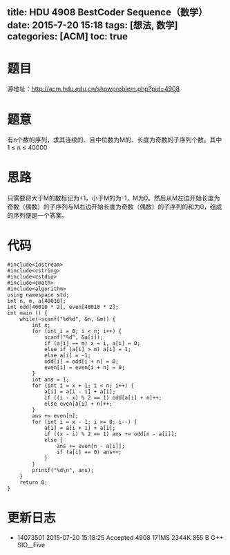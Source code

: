 title: HDU 4908 BestCoder Sequence（数学）
date: 2015-7-20 15:18
tags: [想法, 数学]
categories: [ACM]
toc: true
---
# 题目	
源地址：http://acm.hdu.edu.cn/showproblem.php?pid=4908

# 题意
有n个数的序列，求其连续的、且中位数为M的、长度为奇数的子序列个数。其中 1 ≤ n ≤ 40000

# 思路
只需要将大于M的数标记为+1，小于M的为-1，M为0。然后从M左边开始长度为奇数（偶数）的子序列与M右边开始长度为奇数（偶数）的子序列的和为0，组成的序列便是一个答案。

<!--more-->

# 代码
```
#include<iostream>
#include<cstring>
#include<cstdio>
#include<cmath>
#include<algorithm>
using namespace std;
int n, m, a[40010];
int odd[40010 * 2], even[40010 * 2];
int main () {
    while(~scanf("%d%d", &n, &m)) {
        int x;
        for (int i = 0; i < n; i++) {
            scanf("%d", &a[i]);
            if (a[i] == m) x = i, a[i] = 0;
            else if (a[i] > m) a[i] = 1;
            else a[i] = -1;
            odd[i] = odd[i + n] = 0;
            even[i] = even[i + n] = 0;
        }
        int ans = 1;
        for (int i = x + 1; i < n; i++) {
            a[i] = a[i - 1] + a[i];
            if ((i - x) % 2 == 1) odd[a[i] + n]++;
            else even[a[i] + n]++;
        }
        ans += even[n];
        for (int i = x - 1; i >= 0; i--) {
            a[i] = a[i + 1] + a[i];
            if ((x - i) % 2 == 1) ans += odd[n - a[i]];
            else {
                ans += even[n - a[i]];
                if (a[i] == 0) ans++;
            }
        }
        printf("%d\n", ans);
    }
    return 0;
}
```

# 更新日志
- 14073501  2015-07-20 15:18:25 Accepted    4908    171MS   2344K   855 B   G++ SIO__Five
